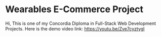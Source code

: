 # Wearables E-Commerce Project

Hi, This is one of my Concordia Diploma in Full-Stack Web Development Projects. Here is the demo video link:  https://youtu.be/Zve7cyztygI
